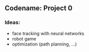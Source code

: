 ## Codename: Project 0

### Ideas:
- face tracking with neural networks
- robot game
- optimization (path planning, ...)


